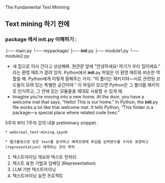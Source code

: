 The Fundamental Text Minining 

## Text mining 하기 전에
### package 에서 __init__.py  이해하기 : 
├── main.py
└── mypackage/
    ├── __init__.py
    ├── module1.py
    └── module2.py
- 새 집으로 이사 간다고 상상해봐. 현관문 앞에 "안녕하세요! 여기가 우리 집이에요." 라는 환영 매트가 깔려 있어. Python에서 __init__.py 파일은 이 환영 매트와 비슷한 역할을 해. Python에게 이렇게 말해주는 거지: “이 폴더는 패키지야—서로 관련된 코드들이 모여 있는 특별한 공간이야.” 이 파일이 있으면 Python은 그 폴더를 패키지로 인식하고, 그 안에 있는 모듈들을 제대로 사용할 수 있게 돼.
- Imagine you’re moving into a new home. At the door, you have a welcome mat that says, “Hello! This is our home.” In Python, the __init__.py file works a lot like that welcome mat. It tells Python, “This folder is a package—a special place where related code lives.”

5주차 부터 7주차 강의 내용
  preliminary snippet : 
    
    * webcrwal_text-mining.ipynb
    
    * 웹크롤링으로 얻은 text를 분석하고 예측모형에 투입될 입력변수를 수자로 표현하고(representation) 에측하는 것이 목적

1. 텍스트마이닝 개요와 텍스트 전처리
2. 텍스트 표현 기법과 임베딩 (Representation)
3. LLM 기반 텍스트마이닝
4. 텍스트마이닝 실전 프로젝트
